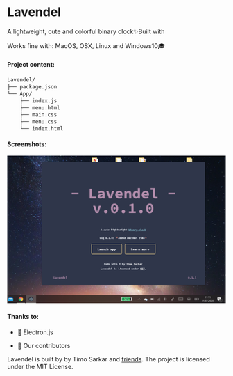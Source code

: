 # Lavendel

A lightweight, cute and colorful  binary clock✨Built with 

Works fine with: MacOS, OSX, Linux and Windows10🎓

#### Project content:

```
Lavendel/
├── package.json
└── App/
    ├── index.js
    ├── menu.html
    ├── main.css
    ├── menu.css
    └── index.html
```

#### Screenshots:

<img src="09461D9A-248B-4954-AF0F-4626BE5D082D.png"></img>

#### Thanks to:

- 🦄 Electron.js 

- 💝 Our contributors


Lavendel is built by by Timo Sarkar and [friends](). The project is licensed under the MIT License.
